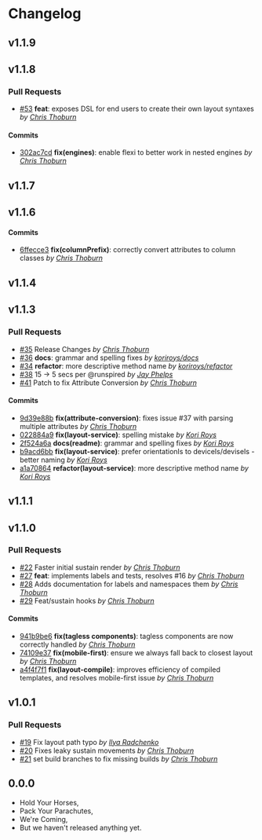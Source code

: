 # Changelog

## v1.1.9

## v1.1.8

### Pull Requests

- [#53](https://github.com/runspired/flexi/pull/53) **feat**: exposes DSL for end users to create their own layout syntaxes _by [Chris Thoburn](https://github.com/runspired)_

#### Commits

- [302ac7cd](https://github.com/runspired/flexi/commit/302ac7cd59437781f0db8e6e43d0b6c5fbd999fc) **fix(engines)**: enable flexi to better work in nested engines _by [Chris Thoburn](https://github.com/runspired)_

## v1.1.7

## v1.1.6

#### Commits

- [6ffecce3](https://github.com/runspired/flexi/commit/6ffecce3167a3cce793f218da01030779b937fa5) **fix(columnPrefix)**: correctly convert attributes to column classes _by [Chris Thoburn](https://github.com/runspired)_

## v1.1.4

## v1.1.3

### Pull Requests

- [#35](https://github.com/runspired/flexi/pull/35) Release Changes _by [Chris Thoburn](https://github.com/runspired)_
- [#36](https://github.com/runspired/flexi/pull/36) **docs**: grammar and spelling fixes _by [koriroys/docs](https://github.com/koriroys/docs)_
- [#34](https://github.com/runspired/flexi/pull/34) **refactor**: more descriptive method name _by [koriroys/refactor](https://github.com/koriroys/refactor)_
- [#38](https://github.com/runspired/flexi/pull/38) 15 -> 5 secs per @runspired _by [Jay Phelps](https://github.com/jayphelps)_
- [#41](https://github.com/runspired/flexi/pull/41) Patch to fix Attribute Conversion _by [Chris Thoburn](https://github.com/runspired)_

#### Commits

- [9d39e88b](https://github.com/runspired/flexi/commit/9d39e88bcda59cdc19c093cbfb5ca544e8d2d552) **fix(attribute-conversion)**: fixes issue #37 with parsing multiple attributes _by [Chris Thoburn](https://github.com/runspired)_
- [022884a9](https://github.com/runspired/flexi/commit/022884a9c2faa304cec123f88d023348d740223d) **fix(layout-service)**: spelling mistake _by [Kori Roys](https://github.com/koriroys)_
- [2f524a6a](https://github.com/runspired/flexi/commit/2f524a6aaf7e96218d2deb9aab916e4ce0140ece) **docs(readme)**: grammar and spelling fixes _by [Kori Roys](https://github.com/koriroys)_
- [b9acd6bb](https://github.com/runspired/flexi/commit/b9acd6bbb1a938d28b078f59b6888ffb44ad81cd) **fix(layout-service)**: prefer orientationIs to deviceIs/deviseIs - better naming _by [Kori Roys](https://github.com/koriroys)_
- [a1a70864](https://github.com/runspired/flexi/commit/a1a70864b53fe90d984fe01d8e5f953c819546ad) **refactor(layout-service)**: more descriptive method name _by [Kori Roys](https://github.com/koriroys)_

## v1.1.1

## v1.1.0

### Pull Requests

- [#22](https://github.com/runspired/flexi/pull/22) Faster initial sustain render _by [Chris Thoburn](https://github.com/runspired/feat)_
- [#27](https://github.com/runspired/flexi/pull/27) **feat**: implements labels and tests, resolves #16 _by [Chris Thoburn](https://github.com/runspired/feat)_
- [#28](https://github.com/runspired/flexi/pull/28) Adds documentation for labels and namespaces them _by [Chris Thoburn](https://github.com/runspired/feat)_
- [#29](https://github.com/runspired/flexi/pull/29) Feat/sustain hooks _by [Chris Thoburn](https://github.com/runspired/feat)_

#### Commits

- [941b9be6](https://github.com/runspired/flexi/commit/941b9be629c3792da056232480781fac282f7869) **fix(tagless components)**: tagless components are now correctly handled _by [Chris Thoburn](https://github.com/runspired)_
- [74109e37](https://github.com/runspired/flexi/commit/74109e37d580496501ac1dfedfabde420116c993) **fix(mobile-first)**: ensure we always fall back to closest layout _by [Chris Thoburn](https://github.com/runspired)_
- [a4f4f7f1](https://github.com/runspired/flexi/commit/a4f4f7f1c49b441cdc768d3eed966c89ef78fa3a) **fix(layout-compile)**: improves efficiency of compiled templates, and resolves mobile-first issue _by [Chris Thoburn](https://github.com/runspired)_

## v1.0.1

### Pull Requests

- [#19](https://github.com/runspired/flexi/pull/19) Fix layout path typo _by [Ilya Radchenko](https://github.com/knownasilya)_
- [#20](https://github.com/runspired/flexi/pull/20) Fixes leaky sustain movements _by [Chris Thoburn](https://github.com/runspired)_
- [#21](https://github.com/runspired/flexi/pull/21) set build branches to fix missing builds _by [Chris Thoburn](https://github.com/runspired)_

## 0.0.0

- Hold Your Horses,
- Pack Your Parachutes,
- We're Coming,
- But we haven't released anything yet.
